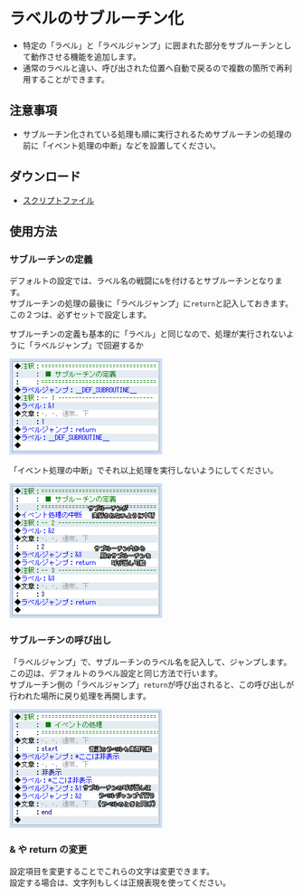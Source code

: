 # ラベルのサブルーチン化

- 特定の「ラベル」と「ラベルジャンプ」に囲まれた部分をサブルーチンとして動作させる機能を追加します。
- 通常のラベルと違い、呼び出された位置へ自動で戻るので複数の箇所で再利用することができます。

## 注意事項

- サブルーチン化されている処理も順に実行されるためサブルーチンの処理の前に「イベント処理の中断」などを設置してください。

## ダウンロード

- [スクリプトファイル](https://raw.githubusercontent.com/cacao-soft/RMVX/main/Subroutine.rb)

## 使用方法

### サブルーチンの定義

デフォルトの設定では、ラベル名の戦闘に`&`を付けるとサブルーチンとなります。\
サブルーチンの処理の最後に「ラベルジャンプ」に`return`と記入しておきます。\
この２つは、必ずセットで設定します。

サブルーチンの定義も基本的に「ラベル」と同じなので、処理が実行されないように「ラベルジャンプ」で回避するか

![](imgs/SS1010021051425.png)

「イベント処理の中断」でそれ以上処理を実行しないようにしてください。

![](imgs/SS1010021061426.png)

### サブルーチンの呼び出し

「ラベルジャンプ」で、サブルーチンのラベル名を記入して、ジャンプします。\
この辺は、デフォルトのラベル設定と同じ方法で行います。\
サブルーチン側の「ラベルジャンプ」`return`が呼び出されると、この呼び出しが行われた場所に戻り処理を再開します。

![](imgs/SS1010021051424.png)

### & や return の変更

設定項目を変更することでこれらの文字は変更できます。\
設定する場合は、文字列もしくは正規表現を使ってください。
